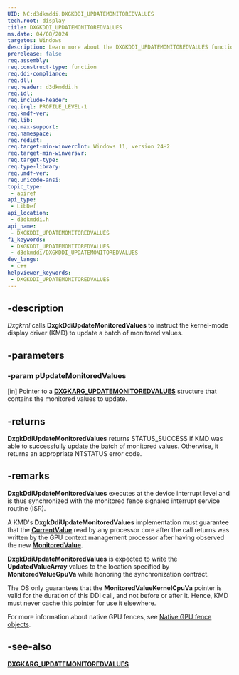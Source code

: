 ```yaml
---
UID: NC:d3dkmddi.DXGKDDI_UPDATEMONITOREDVALUES
tech.root: display
title: DXGKDDI_UPDATEMONITOREDVALUES
ms.date: 04/08/2024
targetos: Windows
description: Learn more about the DXGKDDI_UPDATEMONITOREDVALUES function.
prerelease: false
req.assembly: 
req.construct-type: function
req.ddi-compliance: 
req.dll: 
req.header: d3dkmddi.h
req.idl: 
req.include-header: 
req.irql: PROFILE_LEVEL-1
req.kmdf-ver: 
req.lib: 
req.max-support: 
req.namespace: 
req.redist: 
req.target-min-winverclnt: Windows 11, version 24H2
req.target-min-winversvr: 
req.target-type: 
req.type-library: 
req.umdf-ver: 
req.unicode-ansi: 
topic_type:
 - apiref
api_type:
 - LibDef
api_location:
 - d3dkmddi.h
api_name:
 - DXGKDDI_UPDATEMONITOREDVALUES
f1_keywords:
 - DXGKDDI_UPDATEMONITOREDVALUES
 - d3dkmddi/DXGKDDI_UPDATEMONITOREDVALUES
dev_langs:
 - c++
helpviewer_keywords:
 - DXGKDDI_UPDATEMONITOREDVALUES
---
```


## -description

*Dxgkrnl* calls **DxgkDdiUpdateMonitoredValues** to instruct the kernel-mode display driver (KMD) to update a batch of monitored values.

## -parameters

### -param pUpdateMonitoredValues

[in] Pointer to a [**DXGKARG_UPDATEMONITOREDVALUES**](ns-d3dkmddi-dxgkarg_updatemonitoredvalues.md) structure that contains the monitored values to update.

## -returns

**DxgkDdiUpdateMonitoredValues** returns STATUS_SUCCESS if KMD was able to successfully update the batch of monitored values. Otherwise, it returns an appropriate NTSTATUS error code.

## -remarks

**DxgkDdiUpdateMonitoredValues** executes at the device interrupt level and is thus synchronized with the monitored fence signaled interrupt service routine (ISR).

A KMD's **DxgkDdiUpdateMonitoredValues** implementation must guarantee that the [**CurrentValue**](/windows-hardware/drivers/display/native-gpu-fence-objects) read by any processor core after the call returns was written by the GPU context management processor after having observed the new [**MonitoredValue**](/windows-hardware/drivers/display/native-gpu-fence-objects).

**DxgkDdiUpdateMonitoredValues** is expected to write the **UpdatedValueArray** values to the location specified by **MonitoredValueGpuVa** while honoring the synchronization contract.

The OS only guarantees that the **MonitoredValueKernelCpuVa** pointer is valid for the duration of this DDI call, and not before or after it. Hence, KMD must never cache this pointer for use it elsewhere.

For more information about native GPU fences, see [Native GPU fence objects](/windows-hardware/drivers/display/native-gpu-fence-objects).

## -see-also

[**DXGKARG_UPDATEMONITOREDVALUES**](ns-d3dkmddi-dxgkarg_updatemonitoredvalues.md)
